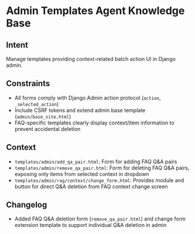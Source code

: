 # Admin Templates Agent Knowledge Base

## Intent

Manage templates providing context-related batch action UI in Django admin.

## Constraints

- All forms comply with Django Admin action protocol (`action`, `_selected_action`)
- Include CSRF tokens and extend admin base template (`admin/base_site.html`)
- FAQ-specific templates clearly display context/item information to prevent accidental deletion

## Context

- `templates/admin/add_qa_pair.html`: Form for adding FAQ Q&A pairs
- `templates/admin/remove_qa_pair.html`: Form for deleting FAQ Q&A pairs, exposing only items from selected context in dropdown
- `templates/admin/rag/context/change_form.html`: Provides module and button for direct Q&A deletion from FAQ context change screen

## Changelog

- Added FAQ Q&A deletion form (`remove_qa_pair.html`) and change form extension template to support individual Q&A deletion in admin
